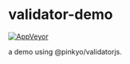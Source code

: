 # validator-demo

[![AppVeyor](https://img.shields.io/appveyor/ci/pinkyo/validator-demo.svg)](https://ci.appveyor.com/project/pinkyo/validator-demo)

a demo using @pinkyo/validatorjs.
